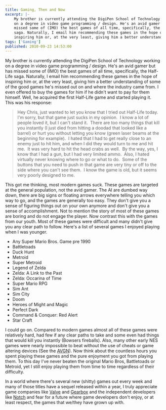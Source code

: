 ```yaml
---
title: Gaming, Then and Now
excerpt: |-
    My brother is currently attending the DigiPen School of Technology working
    on a degree in video game programming / design. He's an avid gamer but has
    missed some of (IMO) the best games of all time, specifically, the Half-Life
    saga. Naturally, I email him recommending these games in the hope of
    inspiring him or, at the very least, giving him a better understanding...
tags: ['Gaming']
published: 2010-09-23 14:53:00
---
```


My brother is currently attending the DigiPen School of Technology working on a
degree in video game programming / design. He's an avid gamer but has missed
some of (IMO) the best games of all time, specifically, the Half-Life saga.
Naturally, I email him recommending these games in the hope of inspiring him or,
at the very least, giving him a better understanding of some of the good games
he's missed out on and where the industry came from. I even offered to buy the
games for him if he didn't want to pay for them himself. Well, he acquired the
first Half-Life game and started playing it. This was his response:

> Hey Chris, just wanted to let you know that I tried out Half-Life today.  I'm
> sorry, but that game just sucks in my opinion.  I know a lot of people loved
> it, but I can't stand it.  There are too many things that kill you instantly
> (I just died from hitting a doodad that looked like a barrel) or hurt you
> without letting you know (green laser beams at the beginning for example).  I 
> hated that I had to get really close to an enemy just to hit him, and when I
> did they would turn to me and hit me.  It was very hard to hit the head crabs
> as well.  By the way, yes, I know that I had a gun, but I had very limited
> ammo.  Also, I hated virtually never knowing where to go or what to do.  Some
> of the buttons that you need to push in that game are very tiny or off to the
> side where you can't see them.  I know the game is old, but it seems very
> poorly designed to me.

This got me thinking, most modern games suck. These games are targeted at the
general population, not the avid gamer. The AI are dumbed way down, there are
big signs or floating arrows everywhere telling you which way to go, and the
games are generally too easy. They don't give you a sense of figuring things out
on your own anymore and don't give you a sense of accomplishment. Not to mention
the story of most of these games are boring and do not engage the player. Now
contrast this with the games from our youth. Most of these games were difficult
and many didn't give you any clear path to follow. Here's a list of several
games I enjoyed playing when I was younger.

  * Any Super Mario Bros. Game pre 1990  
  * Battletoads  
  * Duck Hunt  
  * Metroid  
  * Super Metroid  
  * Legend of Zelda  
  * Zelda: A Link to the Past  
  * Zelda: Occarina of Time  
  * Super Mario RPG  
  * Sim Ant  
  * Sim City  
  * Doom  
  * Heroes of Might and Magic  
  * Perfect Dark  
  * Command & Conquer: Red Alert  
  * Star Craft

I could go on. Compared to modern games almost all of these games were
relatively hard, had few if any clear paths to take and some even had things
that would kill you instantly (Bowsers fireballs). Also, many other early NES
games were nearly impossible to beat without the use of cheats or game altering
devices (See the [AVGN](http://www.cinemassacre.com/category/avgn/ "The Angry
Video Game Nerd")). Now think about the countless hours you spent playing these
games and the pure enjoyment you got from playing them. To this day I've never
beaten the original Mario Bros, Battletoads or Metroid, yet I still enjoy
playing them from time to time regardless of their difficulty.

In a world where there's several new (shitty) games out every week and many of
those titles have a sequel released within a year, I truly appreciate game
companies like [Valve](http://www.valvesoftware.com/ "Valve Software") and
[Gearbox](http://www.gearboxsoftware.com "Gearbox Software") and the independent
developers like [Notch](http://www.minecraft.net "Minecraft") and fear for a
future where game developers don't enjoy, or at least respect, the games that
we/they have grown up with.
